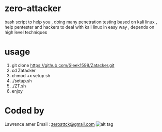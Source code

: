 # zero-attacker
bash script to help you , doing many penetration testing based on kali linux , help pentester and hackers to deal with kali linux in easy way , depends on high level techniques 
# usage 
1. git clone https://github.com/Sleek1598/Zatacker.git
2. cd Zatacker
3. chmod +x setup.sh 
4. ./setup.sh 
5. ./ZT.sh 
6. enjoy 
# Coded by 
Lawrence amer 
Email : zeroattck@gmail.com
![alt tag](https://lawrencethepentester.files.wordpress.com/2015/04/screenshot-from-2015-04-12-201731.png)

